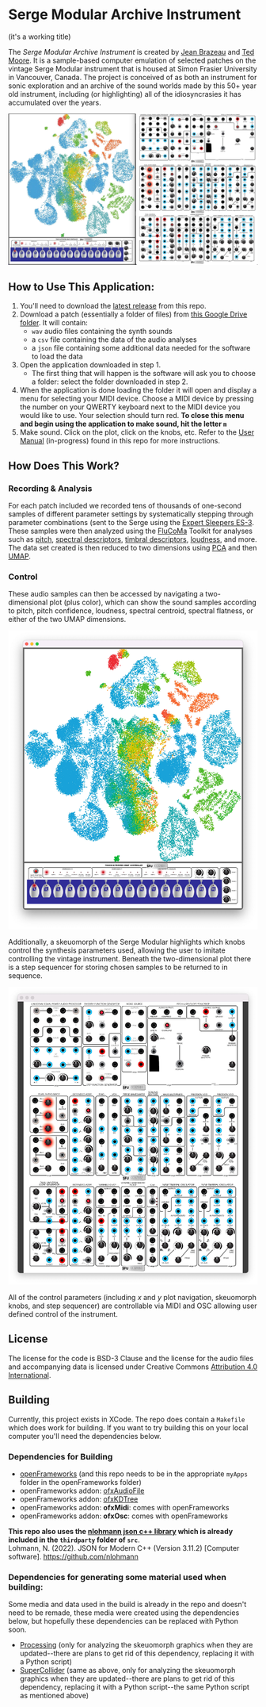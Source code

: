 # Serge Modular Archive Instrument

(it's a working title)

The _Serge Modular Archive Instrument_ is created by [Jean Brazeau](https://221a.ca/contributors/jean-brazeau/) and [Ted Moore](https://www.tedmooremusic.com/). It is a sample-based computer emulation of selected patches on the vintage Serge Modular instrument that is housed at Simon Frasier University in Vancouver, Canada. The project is conceived of as both an instrument for sonic exploration and an archive of the sound worlds made by this 50+ year old instrument, including (or highlighting) all of the idiosyncrasies it has accumulated over the years.

![Full SMAI](./documentation/figures/serge-full.jpg)

## How to Use This Application:

1. You'll need to download the [latest release](https://github.com/tedmoore/serge-archive-oF/releases/latest) from this repo. 
2. Download a patch (essentially a folder of files) from [this Google Drive folder](https://drive.google.com/drive/folders/1LRe2oOUYgVRhTToPmIJWTU4CTBDvpJhz?usp=sharing). It will contain:
    - `wav` audio files containing the synth sounds
    - a `csv` file containing the data of the audio analyses
    - a `json` file containing some additional data needed for the software to load the data
3. Open the application downloaded in step 1. 
    - The first thing that will happen is the software will ask you to choose a folder: select the folder downloaded in step 2.
4. When the application is done loading the folder it will open and display a menu for selecting your MIDI device. Choose a MIDI device by pressing the number on your QWERTY keyboard next to the MIDI device you would like to use. Your selection should turn red. **To close this menu and begin using the application to make sound, hit the letter `m`**
5. Make sound. Click on the plot, click on the knobs, etc. Refer to the [User Manual](https://github.com/tedmoore/serge-archive-oF/blob/main/documentation/SMAI-User-Manual.pdf) (in-progress) found in this repo for more instructions.

## How Does This Work?

### Recording & Analysis

For each patch included we recorded tens of thousands of one-second samples of different parameter settings by systematically stepping through parameter combinations (sent to the Serge using the [Expert Sleepers ES-3](https://www.expert-sleepers.co.uk/es3.html). These samples were then analyzed using the [FluCoMa](https://www.flucoma.org/) Toolkit for analyses such as [pitch](https://learn.flucoma.org/reference/pitch/), [spectral descriptors](https://learn.flucoma.org/reference/spectralshape/), [timbral descriptors](https://learn.flucoma.org/reference/mfcc/), [loudness](https://learn.flucoma.org/reference/loudness/), and more. The data set created is then reduced to two dimensions using [PCA](https://learn.flucoma.org/reference/pca/) and then [UMAP](https://learn.flucoma.org/reference/umap/).

### Control 

These audio samples can then be accessed by navigating a two-dimensional plot (plus color), which can show the sound samples according to pitch, pitch confidence, loudness, spectral centroid, spectral flatness, or either of the two UMAP dimensions. 

![2D Plot](./documentation/figures/serge-plot.jpg)

Additionally, a skeuomorph of the Serge Modular highlights which knobs control the synthesis parameters used, allowing the user to imitate controlling the vintage instrument. Beneath the two-dimensional plot there is a step sequencer for storing chosen samples to be returned to in sequence.

![Skeuomorph](./documentation/figures/serge-skeuomorph.jpg)

All of the control parameters (including _x_ and _y_ plot navigation, skeuomorph knobs, and step sequencer) are controllable via MIDI and OSC allowing user defined control of the instrument.

## License

The license for the code is BSD-3 Clause and the license for the audio files and accompanying data is licensed under Creative Commons [Attribution 4.0 International](http://creativecommons.org/licenses/by/4.0/).

## Building

Currently, this project exists in XCode. The repo does contain a `Makefile` which does work for building. If you want to try building this on your local computer you'll need the dependencies below.

### Dependencies for Building

* [openFrameworks](https://openframeworks.cc/) (and this repo needs to be in the appropriate `myApps` folder in the openFrameworks folder)
* openFrameworks addon: [ofxAudioFile](https://github.com/npisanti/ofxAudioFile)
* openFrameworks addon: [ofxKDTree](https://github.com/genekogan/ofxKDTree)
* openFrameworks addon: **ofxMidi**: comes with openFrameworks
* openFrameworks addon: **ofxOsc**: comes with openFrameworks

**This repo also uses the [nlohmann json c++ library](https://github.com/nlohmann/json) which is already included in the `thirdparty` folder of `src`**.  
Lohmann, N. (2022). JSON for Modern C++ (Version 3.11.2) [Computer software]. https://github.com/nlohmann

### Dependencies for generating some material used when building:

Some media and data used in the build is already in the repo and doesn't need to be remade, these media were created using the dependencies below, but hopefully these dependencies can be replaced with Python soon.

* [Processing](https://processing.org/) (only for analyzing the skeuomorph graphics when they are updated--there are plans to get rid of this dependency, replacing it with a Python script)
* [SuperCollider](https://supercollider.github.io/) (same as above, only for analyzing the skeuomorph graphics when they are updated--there are plans to get rid of this dependency, replacing it with a Python script--the same Python script as mentioned above)
